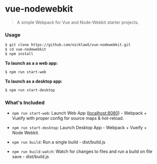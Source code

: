 # vue-nodewebkit

> A simple Webpack for Vue and Node-Webkit starter projects.

### Usage

``` bash
$ git clone https://github.com/nicklaw5/vue-nodewebkit.git
$ cd vue-nodewebkit
$ npm install
```

**To launch as a a web app:**
``` bash
$ npm run start-web
```

**To launch as a desktop app:**
``` bash
$ npm run start-desktop
```

### What's Included

- `npm run start-web`: Launch Web App ([localhost:8080](http://localhost:8080/)) - Webpack + Vueify with proper config for source maps & hot-reload.

- `npm run start-desktop`: Launch Desktop App -  Webpack + Vueify + Node Webkit.

- `npm run build`: Run a single build - dist/build.js

- `npm run build-watch`: Watch for changes to files and run a build on file save - dist/build.js